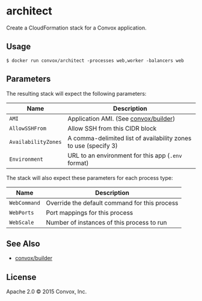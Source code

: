 # architect

Create a CloudFormation stack for a Convox application.

## Usage

    $ docker run convox/architect -processes web,worker -balancers web

## Parameters

The resulting stack will expect the following parameters:

| Name                | Description                                                                |
|---------------------|----------------------------------------------------------------------------|
| `AMI`               | Application AMI. (See [convox/builder](https://github.com/convox/builder)) |
| `AllowSSHFrom`      | Allow SSH from this CIDR block                                             |
| `AvailabilityZones` | A comma-delimited list of availability zones to use (specify 3)            |
| `Environment`       | URL to an  environment for this app (`.env` format)                        |


The stack will also expect these parameters for each process type:

| Name                | Description                                   |
|---------------------|-----------------------------------------------|
| `WebCommand`        | Override the default command for this process |
| `WebPorts`          | Port mappings for this process                |
| `WebScale`          | Number of instances of this process to run    |

## See Also

* [convox/builder](https://github.com/convox/builder)

## License

Apache 2.0 &copy; 2015 Convox, Inc.
